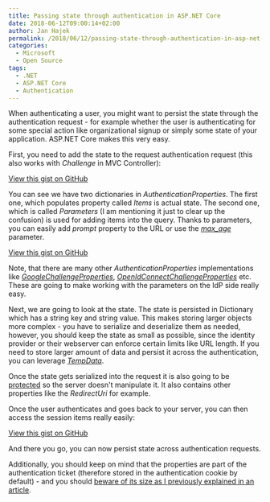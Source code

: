 ```yaml
---
title: Passing state through authentication in ASP.NET Core
date: 2018-06-12T09:00:14+02:00
author: Jan Hajek
permalink: /2018/06/12/passing-state-through-authentication-in-asp-net-core/
categories:
  - Microsoft
  - Open Source
tags:
  - .NET
  - ASP.NET Core
  - Authentication
---
```


<p>When authenticating a user, you might want to persist the state through the authentication request - for example whether the user is authenticating for some special action like organizational signup or simply some state of your application. ASP.NET Core makes this very easy.</p>

<!--more-->

<p>First, you need to add the state to the request authentication request (this also works with <em>Challenge</em> in MVC Controller):</p>
<div class="wp-block-coblocks-gist"><script src="https://gist.github.com/hajekj/17ab3a7a18b1ad545ff000252dc35451.js?file=654-1.cs"></script><noscript><a href="https://gist.github.com/hajekj/17ab3a7a18b1ad545ff000252dc35451#file-654-1-cs">View this gist on GitHub</a></noscript></div>

<p>You can see we have two dictionaries in <em>AuthenticationProperties</em>. The first one, which populates&nbsp;property called&nbsp;<em>Items</em> is actual state. The second one, which is called&nbsp;<em>Parameters</em> (I am mentioning it just to clear up the confusion) is used for adding items into the query. Thanks to parameters, you can easily add&nbsp;<em>prompt</em> property to the URL or use the&nbsp;<a href="https://hajekj.net/2017/03/06/forcing-reauthentication-with-azure-ad/"><em>max_age</em></a> parameter.</p>
<div class="wp-block-coblocks-gist"><script src="https://gist.github.com/hajekj/17ab3a7a18b1ad545ff000252dc35451.js?file=654-2.cs"></script><noscript><a href="https://gist.github.com/hajekj/17ab3a7a18b1ad545ff000252dc35451#file-654-2-cs">View this gist on GitHub</a></noscript></div>

<p>Note, that there are many other <em>AuthenticationProperties</em> implementations like&nbsp;<a href="https://github.com/aspnet/Security/blob/8654efeb4da54e7f05dbce38ecdbcd8c540d8388/src/Microsoft.AspNetCore.Authentication.Google/GoogleChallengeProperties.cs"><em>GoogleChallengeProperties</em></a>,&nbsp;<a href="https://github.com/aspnet/Security/blob/8654efeb4da54e7f05dbce38ecdbcd8c540d8388/src/Microsoft.AspNetCore.Authentication.OpenIdConnect/OpenIdConnectChallengeProperties.cs"><em>OpenIdConnectChallengeProperties</em></a>&nbsp;etc. These are going to make working with the parameters on the IdP side really easy.</p>

<p>Next, we are going to look at the state. The state is persisted in Dictionary which has a string key and string value. This makes storing larger objects more complex - you have to serialize and deserialize them as needed, however, you should keep the state as small as possible, since the identity provider or their webserver can enforce certain limits like URL length. If you need to store larger amount of data and persist it across the authentication, you can leverage <a href="https://docs.microsoft.com/en-us/aspnet/core/fundamentals/app-state?view=aspnetcore-2.1&amp;tabs=aspnetcore2x#tempdata"><em>TempData</em></a>.</p>

<p>Once the state gets serialized into the request it is also going to be <a href="https://docs.microsoft.com/en-us/aspnet/core/security/data-protection/introduction?view=aspnetcore-2.1">protected</a>&nbsp;so the server doesn't manipulate it. It also contains other properties like the <em>RedirectUri</em> for example.</p>

<p>Once the user authenticates and goes back to your server, you can then access the session items really easily:</p>
<div class="wp-block-coblocks-gist"><script src="https://gist.github.com/hajekj/17ab3a7a18b1ad545ff000252dc35451.js?file=654-3.cs"></script><noscript><a href="https://gist.github.com/hajekj/17ab3a7a18b1ad545ff000252dc35451#file-654-3-cs">View this gist on GitHub</a></noscript></div>

<p>And there you go, you can now persist state across authentication requests.</p>

<p>Additionally, you should keep on mind that the properties are part of the authentication ticket (therefore stored in the authentication cookie by default) - and you should <a href="https://hajekj.net/2017/03/20/cookie-size-and-cookie-authentication-in-asp-net-core/">beware of its size as I previously explained in an article</a>.</p>
